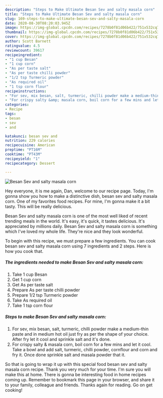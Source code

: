 ```yaml
---
description: "Steps to Make Ultimate Besan Sev and salty masala corn"
title: "Steps to Make Ultimate Besan Sev and salty masala corn"
slug: 169-steps-to-make-ultimate-besan-sev-and-salty-masala-corn
date: 2020-08-30T08:20:03.945Z
image: https://img-global.cpcdn.com/recipes/7278b0f81d06b422/751x532cq70/besan-sev-and-salty-masala-corn-recipe-main-photo.jpg
thumbnail: https://img-global.cpcdn.com/recipes/7278b0f81d06b422/751x532cq70/besan-sev-and-salty-masala-corn-recipe-main-photo.jpg
cover: https://img-global.cpcdn.com/recipes/7278b0f81d06b422/751x532cq70/besan-sev-and-salty-masala-corn-recipe-main-photo.jpg
author: Scott Barnett
ratingvalue: 4.5
reviewcount: 39617
recipeingredient:
- "1 cup Besan"
- "1 cup corn"
- "As per taste salt"
- "As per taste chilli powder"
- "1/2 tsp Turmeric powder"
- "As required oil"
- "1 tsp corn flour"
recipeinstructions:
- "For sev, mix besan, salt, turmeric, chilli powder make a medium-thin paste and in medium hot oil just fry as per the shape of your choice. After fry let it cool and sprinkle salt and it&#39;s done."
- "For crispy salty &amp; masala corn, boil corn for a few mins and let it cool. Take a bowl and add salt, turmeric, chilli powder, cornflour and corn and fry it. Once done sprinkle salt and masala powder that it."
categories:
- Recipe
tags:
- besan
- sev
- and

katakunci: besan sev and 
nutrition: 229 calories
recipecuisine: American
preptime: "PT16M"
cooktime: "PT43M"
recipeyield: "1"
recipecategory: Dessert

---
```



![Besan Sev and salty masala corn](https://img-global.cpcdn.com/recipes/7278b0f81d06b422/751x532cq70/besan-sev-and-salty-masala-corn-recipe-main-photo.jpg)

Hey everyone, it is me again, Dan, welcome to our recipe page. Today, I'm gonna show you how to make a distinctive dish, besan sev and salty masala corn. One of my favorites food recipes. For mine, I'm gonna make it a bit tasty. This will be really delicious.



Besan Sev and salty masala corn is one of the most well liked of recent trending meals in the world. It's easy, it's quick, it tastes delicious. It's appreciated by millions daily. Besan Sev and salty masala corn is something which I've loved my whole life. They're nice and they look wonderful.


To begin with this recipe, we must prepare a few ingredients. You can cook besan sev and salty masala corn using 7 ingredients and 2 steps. Here is how you cook that.

<!--inarticleads1-->

##### The ingredients needed to make Besan Sev and salty masala corn:

1. Take 1 cup Besan
1. Get 1 cup corn
1. Get As per taste salt
1. Prepare As per taste chilli powder
1. Prepare 1/2 tsp Turmeric powder
1. Take As required oil
1. Take 1 tsp corn flour




<!--inarticleads2-->

##### Steps to make Besan Sev and salty masala corn:

1. For sev, mix besan, salt, turmeric, chilli powder make a medium-thin paste and in medium hot oil just fry as per the shape of your choice. After fry let it cool and sprinkle salt and it&#39;s done.
1. For crispy salty &amp; masala corn, boil corn for a few mins and let it cool. Take a bowl and add salt, turmeric, chilli powder, cornflour and corn and fry it. Once done sprinkle salt and masala powder that it.




So that is going to wrap it up with this special food besan sev and salty masala corn recipe. Thank you very much for your time. I'm sure you will make this at home. There is gonna be interesting food in home recipes coming up. Remember to bookmark this page in your browser, and share it to your family, colleague and friends. Thanks again for reading. Go on get cooking!
